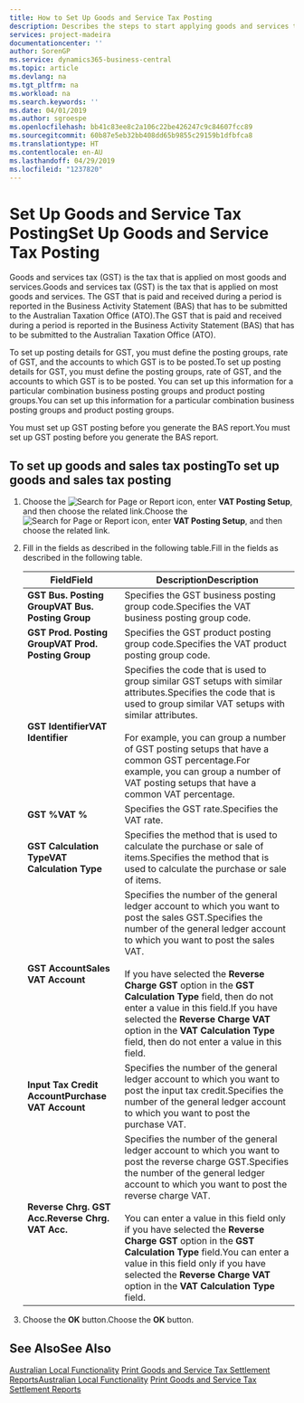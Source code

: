 ```yaml
---
title: How to Set Up Goods and Service Tax Posting
description: Describes the steps to start applying goods and services tax (GST) to goods and services.
services: project-madeira
documentationcenter: ''
author: SorenGP
ms.service: dynamics365-business-central
ms.topic: article
ms.devlang: na
ms.tgt_pltfrm: na
ms.workload: na
ms.search.keywords: ''
ms.date: 04/01/2019
ms.author: sgroespe
ms.openlocfilehash: bb41c83ee8c2a106c22be426247c9c84607fcc89
ms.sourcegitcommit: 60b87e5eb32bb408dd65b9855c29159b1dfbfca8
ms.translationtype: HT
ms.contentlocale: en-AU
ms.lasthandoff: 04/29/2019
ms.locfileid: "1237820"
---
```

# <a name="set-up-goods-and-service-tax-posting"></a><span data-ttu-id="912c9-103">Set Up Goods and Service Tax Posting</span><span class="sxs-lookup"><span data-stu-id="912c9-103">Set Up Goods and Service Tax Posting</span></span>
<span data-ttu-id="912c9-104">Goods and services tax (GST) is the tax that is applied on most goods and services.</span><span class="sxs-lookup"><span data-stu-id="912c9-104">Goods and services tax (GST) is the tax that is applied on most goods and services.</span></span> <span data-ttu-id="912c9-105">The GST that is paid and received during a period is reported in the Business Activity Statement (BAS) that has to be submitted to the Australian Taxation Office (ATO).</span><span class="sxs-lookup"><span data-stu-id="912c9-105">The GST that is paid and received during a period is reported in the Business Activity Statement (BAS) that has to be submitted to the Australian Taxation Office (ATO).</span></span>  

<span data-ttu-id="912c9-106">To set up posting details for GST, you must define the posting groups, rate of GST, and the accounts to which GST is to be posted.</span><span class="sxs-lookup"><span data-stu-id="912c9-106">To set up posting details for GST, you must define the posting groups, rate of GST, and the accounts to which GST is to be posted.</span></span> <span data-ttu-id="912c9-107">You can set up this information for a particular combination business posting groups and product posting groups.</span><span class="sxs-lookup"><span data-stu-id="912c9-107">You can set up this information for a particular combination business posting groups and product posting groups.</span></span>  

<span data-ttu-id="912c9-108">You must set up GST posting before you generate the BAS report.</span><span class="sxs-lookup"><span data-stu-id="912c9-108">You must set up GST posting before you generate the BAS report.</span></span>  

## <a name="to-set-up-goods-and-sales-tax-posting"></a><span data-ttu-id="912c9-109">To set up goods and sales tax posting</span><span class="sxs-lookup"><span data-stu-id="912c9-109">To set up goods and sales tax posting</span></span>  
1. <span data-ttu-id="912c9-110">Choose the ![Search for Page or Report](../../media/ui-search/search_small.png "Search for Page or Report icon") icon, enter **VAT Posting Setup**, and then choose the related link.</span><span class="sxs-lookup"><span data-stu-id="912c9-110">Choose the ![Search for Page or Report](../../media/ui-search/search_small.png "Search for Page or Report icon") icon, enter **VAT Posting Setup**, and then choose the related link.</span></span>  
2. <span data-ttu-id="912c9-111">Fill in the fields as described in the following table.</span><span class="sxs-lookup"><span data-stu-id="912c9-111">Fill in the fields as described in the following table.</span></span>  

    |<span data-ttu-id="912c9-112">Field</span><span class="sxs-lookup"><span data-stu-id="912c9-112">Field</span></span>|<span data-ttu-id="912c9-113">Description</span><span class="sxs-lookup"><span data-stu-id="912c9-113">Description</span></span>|  
    |---------------------------------|---------------------------------------|  
    |<span data-ttu-id="912c9-114">**GST Bus. Posting Group**</span><span class="sxs-lookup"><span data-stu-id="912c9-114">**VAT Bus. Posting Group**</span></span>|<span data-ttu-id="912c9-115">Specifies the GST business posting group code.</span><span class="sxs-lookup"><span data-stu-id="912c9-115">Specifies the VAT business posting group code.</span></span>|  
    |<span data-ttu-id="912c9-116">**GST Prod. Posting Group**</span><span class="sxs-lookup"><span data-stu-id="912c9-116">**VAT Prod. Posting Group**</span></span>|<span data-ttu-id="912c9-117">Specifies the GST product posting group code.</span><span class="sxs-lookup"><span data-stu-id="912c9-117">Specifies the VAT product posting group code.</span></span>|  
    |<span data-ttu-id="912c9-118">**GST Identifier**</span><span class="sxs-lookup"><span data-stu-id="912c9-118">**VAT Identifier**</span></span>|<span data-ttu-id="912c9-119">Specifies the code that is used to group similar GST setups with similar attributes.</span><span class="sxs-lookup"><span data-stu-id="912c9-119">Specifies the code that is used to group similar VAT setups with similar attributes.</span></span><br /><br /> <span data-ttu-id="912c9-120">For example, you can group a number of GST posting setups that have a common GST percentage.</span><span class="sxs-lookup"><span data-stu-id="912c9-120">For example, you can group a number of VAT posting setups that have a common VAT percentage.</span></span>|  
    |<span data-ttu-id="912c9-121">**GST %**</span><span class="sxs-lookup"><span data-stu-id="912c9-121">**VAT %**</span></span>|<span data-ttu-id="912c9-122">Specifies the GST rate.</span><span class="sxs-lookup"><span data-stu-id="912c9-122">Specifies the VAT rate.</span></span>|  
    |<span data-ttu-id="912c9-123">**GST Calculation Type**</span><span class="sxs-lookup"><span data-stu-id="912c9-123">**VAT Calculation Type**</span></span>|<span data-ttu-id="912c9-124">Specifies the method that is used to calculate the purchase or sale of items.</span><span class="sxs-lookup"><span data-stu-id="912c9-124">Specifies the method that is used to calculate the purchase or sale of items.</span></span>|  
    |<span data-ttu-id="912c9-125">**GST Account**</span><span class="sxs-lookup"><span data-stu-id="912c9-125">**Sales VAT Account**</span></span>|<span data-ttu-id="912c9-126">Specifies the number of the general ledger account to which you want to post the sales GST.</span><span class="sxs-lookup"><span data-stu-id="912c9-126">Specifies the number of the general ledger account to which you want to post the sales VAT.</span></span><br /><br /> <span data-ttu-id="912c9-127">If you have selected the **Reverse Charge GST** option in the **GST Calculation Type** field, then do not enter a value in this field.</span><span class="sxs-lookup"><span data-stu-id="912c9-127">If you have selected the **Reverse Charge VAT** option in the **VAT Calculation Type** field, then do not enter a value in this field.</span></span>|  
    |<span data-ttu-id="912c9-128">**Input Tax Credit Account**</span><span class="sxs-lookup"><span data-stu-id="912c9-128">**Purchase VAT Account**</span></span>|<span data-ttu-id="912c9-129">Specifies the number of the general ledger account to which you want to post the input tax credit.</span><span class="sxs-lookup"><span data-stu-id="912c9-129">Specifies the number of the general ledger account to which you want to post the purchase VAT.</span></span>|  
    |<span data-ttu-id="912c9-130">**Reverse Chrg. GST Acc.**</span><span class="sxs-lookup"><span data-stu-id="912c9-130">**Reverse Chrg. VAT Acc.**</span></span>|<span data-ttu-id="912c9-131">Specifies the number of the general ledger account to which you want to post the reverse charge GST.</span><span class="sxs-lookup"><span data-stu-id="912c9-131">Specifies the number of the general ledger account to which you want to post the reverse charge VAT.</span></span><br /><br /> <span data-ttu-id="912c9-132">You can enter a value in this field only if you have selected the **Reverse Charge GST** option in the **GST Calculation Type** field.</span><span class="sxs-lookup"><span data-stu-id="912c9-132">You can enter a value in this field only if you have selected the **Reverse Charge VAT** option in the **VAT Calculation Type** field.</span></span>|  

3.  <span data-ttu-id="912c9-133">Choose the **OK** button.</span><span class="sxs-lookup"><span data-stu-id="912c9-133">Choose the **OK** button.</span></span>  

## <a name="see-also"></a><span data-ttu-id="912c9-134">See Also</span><span class="sxs-lookup"><span data-stu-id="912c9-134">See Also</span></span>  
<span data-ttu-id="912c9-135">[Australian Local Functionality](australia-local-functionality.md)
[Print Goods and Service Tax Settlement Reports](how-to-print-goods-and-service-tax-settlement-reports.md)</span><span class="sxs-lookup"><span data-stu-id="912c9-135">[Australian Local Functionality](australia-local-functionality.md)
[Print Goods and Service Tax Settlement Reports](how-to-print-goods-and-service-tax-settlement-reports.md)</span></span>
